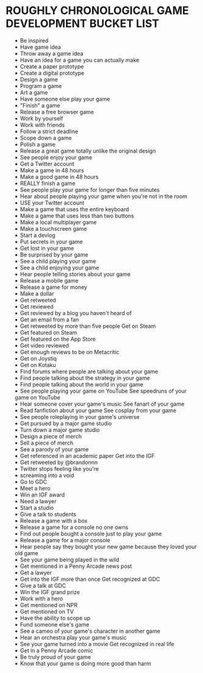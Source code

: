 <style>
  li 
	{ 
	    list-style-image: url('http://bit.ly/qunMkL'); 
	    list-style-position: inside;
	}
</style>
# ROUGHLY CHRONOLOGICAL GAME DEVELOPMENT BUCKET LIST
- Be inspired  
- Have game idea  
- Throw away a game idea  
- Have an idea for a game you can actually make  
- Create a paper prototype  
- Create a digital prototype  
- Design a game  
- Program a game  
- Art a game  
- Have someone else play your game  
- "Finish" a game  
- Release a free browser game  
- Work by yourself  
- Work with friends  
- Follow a strict deadline  
- Scope down a game  
- Polish a game  
- Release a great game totally unlike the original design  
- See people enjoy your game  
- Get a Twitter account  
- Make a game in 48 hours  
- Make a good game in 48 hours  
- REALLY finish a game  
- See people play your game for longer than five minutes  
- Hear about people playing your game when you're not in the room  
- USE your Twitter account  
- Make a game that uses the entire keyboard  
- Make a game that uses less than two buttons  
- Make a local multiplayer game  
- Make a touchscreen game  
- Start a devlog  
- Put secrets in your game  
- Get lost in your game  
- Be surprised by your game  
- See a child playing your game  
- See a child enjoying your game  
- Hear people telling stories about your game  
- Release a mobile game  
- Release a game for money  
- Make a dollar  
- Get retweeted  
- Get reviewed  
- Get reviewed by a blog you haven't heard of  
- Get an email from a fan  
- Get retweeted by more than five people Get on Steam  
- Get featured on Steam  
- Get featured on the App Store  
- Get video reviewed  
- Get enough reviews to be on Metacritic  
- Get on Joystiq  
- Get on Kotaku  
- Find forums where people are talking about your game  
- Find people talking about the strategy in your game  
- Find people talking about the world in your game  
- See people playing your game on YouTube See speedruns of your game on YouTube  
- Hear someone cover your game's music See fanart of your game  
- Read fanfiction about your game See cosplay from your game  
- See people roleplaying in your game's universe  
- Get pursued by a major game studio  
- Turn down a major game studio  
- Design a piece of merch  
- Sell a piece of merch  
- See a parody of your game  
- Get referenced in an academic paper Get into the IGF  
- Get retweeted by @brandonnn  
- Twitter stops feeling like you're  
- screaming into a void  
- Go to GDC  
- Meet a hero  
- Win an IGF award  
- Need a lawyer  
- Start a studio  
- Give a talk to students  
- Release a game with a box  
- Release a game for a console no one owns  
- Find out people bought a console just to play your game  
- Release a game for a major console  
- Hear people say they bought your new game because they loved your old game  
- See your game being played in the wild  
- Get mentioned in a Penny Arcade news post  
- Get a lawyer  
- Get into the IGF more than once Get recognized at GDC  
- Give a talk at GDC  
- Win the IGF grand prize  
- Work with a hero  
- Get mentioned on NPR  
- Get mentioned on TV  
- Have the ability to scope up  
- Fund someone else's game  
- See a cameo of your game's character in another game  
- Hear an orchestra play your game's music  
- See your game turned into a movie Get recognized in real life  
- Get in a Penny Arcade comic  
- Be truly proud of your game  
- Know that your game is doing more good than harm  
